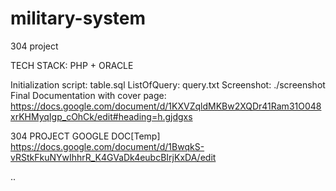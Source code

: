 # military-system
304 project

TECH STACK:  PHP + ORACLE

Initialization script: table.sql
ListOfQuery: query.txt
Screenshot: ./screenshot
Final Documentation with cover page:
https://docs.google.com/document/d/1KXVZqldMKBw2XQDr41Ram31O048xrKHMyqIgp_cOhCk/edit#heading=h.gjdgxs




304 PROJECT GOOGLE DOC[Temp]
https://docs.google.com/document/d/1BwqkS-vRStkFkuNYwIhhrR_K4GVaDk4eubcBIrjKxDA/edit






..
